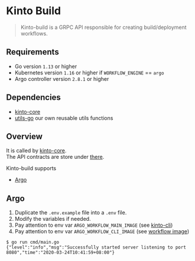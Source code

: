 # Kinto Build

> Kinto-build is a GRPC API responsible for creating build/deployment workflows.

## Requirements

* Go version `1.13` or higher
* Kubernetes version `1.16` or higher if `WORKFLOW_ENGINE` == `argo` 
* Argo controller version `2.8.1` or higher

## Dependencies
- [kinto-core](https://github.com/kintoproj/kinto-core)
- [utils-go](https://github.com/kintohub/utils-go) our own reusable utils functions

## Overview

It is called by [kinto-core](https://github.com/kintoproj/kinto-core).   
The API contracts are store under [there](https://github.com/kintoproj/kinto-core/blob/main/proto/workflowapi.proto).

Kinto-build supports
- [Argo](https://github.com/argoproj/argo)

## Argo

1) Duplicate the `.env.example` file into a `.env` file.
2) Modify the variables if needed.
3) Pay attention to env var `ARGO_WORKFLOW_MAIN_IMAGE` (see [kinto-cli](../images/kinto-cli))
4) Pay attention to env var `ARGO_WORKFLOW_CLI_IMAGE` (see [workflow image](../images))

```shell script
$ go run cmd/main.go
{"level":"info","msg":"Successfully started server listening to port 8080","time":"2020-03-24T10:41:59+08:00"}
```
